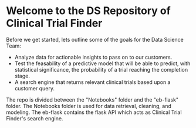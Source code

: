 # Welcome to the DS Repository of Clinical Trial Finder

Before we get started, lets outline some of the goals for the Data Science Team:
* Analyze data for actionable insights to pass on to our customers.
* Test the feasability of a predictive model that will be able to predict, with statistical significance, the probability of a trial reaching the completion stage.
* A search engine that returns relevant clinical trials based upon a customer query.

The repo is divided between the "Notebooks" folder and the "eb-flask" folder. The Notebooks folder is used for data retrieval, cleaning, and modeling. The eb-flask contains the flask API which acts as Clinical Trial Finder's search engine.
